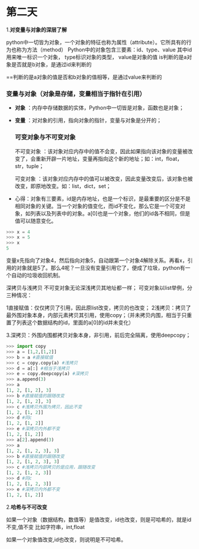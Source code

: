 # 第二天

1.**对变量与对象的深层了解**

python中一切皆为对象，一个对象的特征也称为属性（attribute）。它所具有的行为也称为方法（method） 
Python中的对象包含三要素：id、type、value 
其中id用来唯一标识一个对象， 
type标识对象的类型， 
value是对象的值 
is判断的是a对象是否就是b对象，是通过id来判断的 

==判断的是a对象的值是否和b对象的值相等，是通过value来判断的 

### 变量与对象（对象是存储，变量相当于指针在引用）

- **对象** ：内存中存储数据的实体，Python中一切皆是对象，函数也是对象；

- **变量** ：对对象的引用，指向对象的指针，变量与对象是分开的；

  ### 可变对象与不可变对象

  不可变对象 ：该对象对应内存中的值不会变，因此如果指向该对象的变量被改变了，会重新开辟一片地址，变量再指向这个新的地址；如：int，float，str，tuple；

  可变对象 ：该对象对应内存中的值可以被改变，因此变量改变后，该对象也被改变，即原地改变。如：list，dict，set；

- 心得：对象有三要素，id是内存地址，也是一个标识，是最重要的区分是不是相同对象的关键。当一个对象的值变化，而id不变化，那么它是一个可变对象，如列表以及列表中的对象。a[0]也是一个对象，他们的id各不相同，但是值可以随意变化。



```python
>>> x = 4
>>> x = 5
>>> x
5
```

变量x先指向了对象4，然后指向对象5，自动跟第一个对象4解除关系。再看x，引用的对象就是5了。那么4呢？一旦没有变量引用它了，便成了垃圾，python有一个自动的垃圾收回机制。 

深拷贝与浅拷贝
不可变对象无论深浅拷贝其地址都一样；
可变对象以list举例，分三种情况：

1直接赋值：仅仅拷贝了引用，因此原list改变，拷贝的也改变；
2浅拷贝：拷贝了最外围对象本身，内部元素拷贝其引用，使用copy；（并未拷贝内围，相当于只重置了列表这个数据结构的id，里面的a[0]的id并未变化）

3.深拷贝：外围内围都拷贝对象本身，非引用，前后完全隔离，使用deepcopy；

```python
>>> import copy
>>> a = [1,2,[1,2]]
>>> b = a #直接赋值
>>> c = copy.copy(a) #浅拷贝
>>> d = a[:] #相当于浅拷贝
>>> e = copy.deepcopy(a) #深拷贝
>>> a.append(3)
>>> a
[1, 2, [1, 2], 3]
>>> b #直接赋值的跟随改变
[1, 2, [1, 2], 3]
>>> c #浅拷贝外围为拷贝，因此不变
[1, 2, [1, 2]]
>>> d #同c
[1, 2, [1, 2]]
>>> e #深拷贝内外都不变
[1, 2, [1, 2]]
>>> a[2].append(3)
>>> a
[1, 2, [1, 2, 3], 3]
>>> b #直接赋值的跟随改变
[1, 2, [1, 2, 3], 3]
>>> c #浅拷贝内部拷贝的是应用，跟随改变
[1, 2, [1, 2, 3]]
>>> d #同c
[1, 2, [1, 2, 3]]
>>> e #深拷贝内外都不变
[1, 2, [1, 2]]

```

2.**哈希与不可改变**

如果一个对象（数据结构，数值等）是值改变，id也改变，则是可哈希的，就是id不变,值不变 比如字符串，int,float

如果一个对象值改变,id也改变，则说明是不可哈希。












